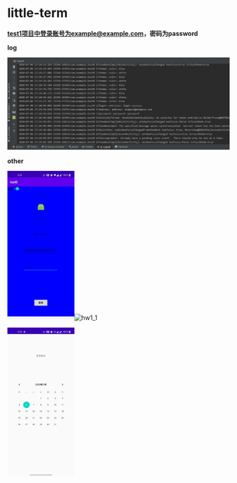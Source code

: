 # little-term

**test1项目中登录账号为example@example.com，密码为password**

**log**

![hw1_3](image\hw1_3.png)

**other**

<img src="\image\hw1_2.jpg" alt="hw1_2" style="zoom:33%;" />![hw1_1](H:\Git\little-term\image\hw1_1.jpg)

<img src="\image\hw1_1.jpg" alt="hw1_1" style="zoom:33%;" />